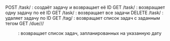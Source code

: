 POST   /task/              :  создаёт задачу и возвращает её ID
GET    /task/<taskid>      :  возвращает одну задачу по её ID
GET    /task/              :  возвращает все задачи
DELETE /task/<taskid>      :  удаляет задачу по ID
GET    /tag/<tagname>      :  возвращает список задач с заданным тегом
GET    /due/<yy>/<mm>/<dd> :  возвращает список задач, запланированных на указанную дату